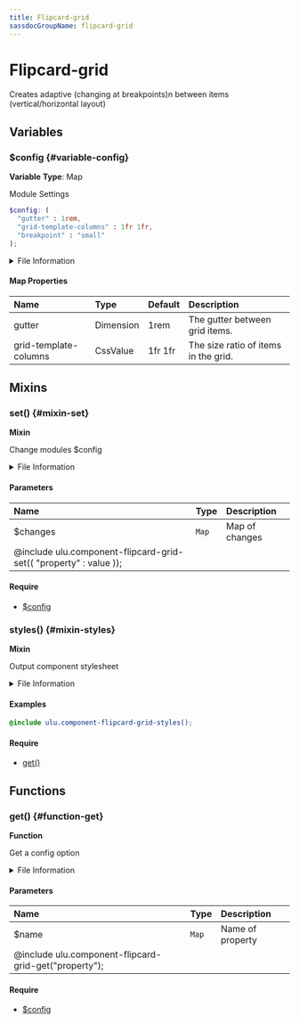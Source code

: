 ```yaml
---
title: Flipcard-grid
sassdocGroupName: flipcard-grid
---
```



# Flipcard-grid

<div class="type-large">

Creates adaptive (changing at breakpoints)n between items (vertical/horizontal layout)

</div>



## Variables




<div class="sassdoc-item-header">

###  $config {#variable-config}

  <div class="sassdoc-item-header__labels">
    <span class="tag tag--primary"><strong>Variable</strong></span> <span class="tag"><strong>Type</strong>: Map</span>
  </div>

</div>

  

Module Settings
    
    

``` scss
$config: (
  "gutter" : 1rem,
  "grid-template-columns" : 1fr 1fr,
  "breakpoint" : "small"
);
```
  


<details>
  <summary>File Information</summary>
  
- **File:** _flipcard-grid.scss
- **Group:** flipcard-grid
- **Type:** variable
- **Lines (comments):** 12-15
- **Lines (code):** 17-22

</details>

    

#### Map Properties


|Name|Type|Default|Description|
|:--|:--|:--|:--|
|gutter|Dimension|1rem|The gutter between grid items.|
|grid-template-columns|CssValue|1fr 1fr|The size ratio of items in the grid.|

    
  

## Mixins




<div class="sassdoc-item-header">

###  set() {#mixin-set}

  <div class="sassdoc-item-header__labels">
    <span class="tag tag--primary"><strong>Mixin</strong></span>
  </div>

</div>

  

Change modules $config
    
    


<details>
  <summary>File Information</summary>
  
- **File:** _flipcard-grid.scss
- **Group:** flipcard-grid
- **Type:** mixin
- **Lines (comments):** 24-26
- **Lines (code):** 28-30

</details>

    

#### Parameters


|Name|Type|Description|
|:--|:--|:--|
|$changes|`Map`|Map of changes
  @include ulu.component-flipcard-grid-set(( "property" : value ));|

    

#### Require

- [$config](/sass/components/accordion/#variable-config)
  


<div class="sassdoc-item-header">

###  styles() {#mixin-styles}

  <div class="sassdoc-item-header__labels">
    <span class="tag tag--primary"><strong>Mixin</strong></span>
  </div>

</div>

  

Output component stylesheet
    
    


<details>
  <summary>File Information</summary>
  
- **File:** _flipcard-grid.scss
- **Group:** flipcard-grid
- **Type:** mixin
- **Lines (comments):** 40-42
- **Lines (code):** 44-64

</details>

    

#### Examples

      


``` scss
@include ulu.component-flipcard-grid-styles();
```
  

      

#### Require

- [get()](/sass/components/accordion/#function-get)
  
  

## Functions




<div class="sassdoc-item-header">

###  get() {#function-get}

  <div class="sassdoc-item-header__labels">
    <span class="tag tag--primary"><strong>Function</strong></span>
  </div>

</div>

  

Get a config option
    
    


<details>
  <summary>File Information</summary>
  
- **File:** _flipcard-grid.scss
- **Group:** flipcard-grid
- **Type:** function
- **Lines (comments):** 32-34
- **Lines (code):** 36-38

</details>

    

#### Parameters


|Name|Type|Description|
|:--|:--|:--|
|$name|`Map`|Name of property
  @include ulu.component-flipcard-grid-get("property");|

    

#### Require

- [$config](/sass/components/accordion/#variable-config)
  
  
  